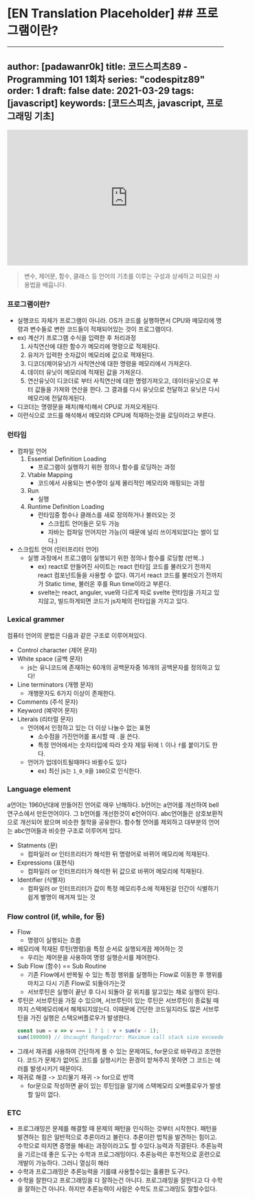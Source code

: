 # [EN Translation Placeholder] ## 프로그램이란?

---
author: [padawanr0k]
title: 코드스피츠89 - Programming 101 1회차
series: "codespitz89"
order: 1
draft: false
date: 2021-03-29
tags: [javascript]
keywords: [코드스피츠, javascript, 프로그래밍 기초]
---

<!-- toc -->

<iframe width="560" height="315" src="https://www.youtube.com/embed/0lAsf19iE2g" title="YouTube video player" frameborder="0" allow="accelerometer; autoplay; clipboard-write; encrypted-media; gyroscope; picture-in-picture" allowfullscreen></iframe>

>  변수, 제어문, 함수, 클래스 등 언어의 기초를 이루는 구성과 상세하고 미묘한 사용법을 배웁니다.


### 프로그램이란?

- 실행코드 자체가 프로그램이 아니라. OS가 코드를 실행하면서 CPU와 메모리에 명령과 변수들로 변한 코드들이 적재되어있는 것이 프로그램이다.
- ex) 계산기 프로그램 수식을 입력한 후 처리과정
	1. 사칙연산에 대한 함수가 메모리에 명령으로 적재된다.
	2. 유저가 입력한 숫자값이 메모리에 값으로 잭재된다.
	3. 디코더(제어유닛)가 사칙연산에 대한 명령을 메모리에서 가져온다.
	4. 데이터 유닛이 메모리에 적재된 값을 가져온다.
	5. 연산유닛이 디코더로 부터 사칙연산에 대한 명령가져오고, 데이터유닛으로 부터 값들을 가져와 연산을 한다. 그 결과를 다시 유닛으로 전달하고 유닛은 다시 메모리에 전달하게된다.
- 디코더는 명령문을 패치(해석)해서 CPU로 가져오게된다.
- 이런식으로 코드를 해석해서 메모리와 CPU에 적재하는것을 로딩이라고 부른다.

### 런타임

- 컴파일 언어
	1. Essential Definition Loading
		- 프로그램이 실행하기 위한 정의나 함수를 로딩하는 과정
	2. Vtable Mapping
		- 코드에서 사용되는 변수명이 실제 물리적인 메모리와 매핑되는 과정
	3. Run
		- 실행
	4. Runtime Definition Loading
		- 런타임중 함수나 클래스를 새로 정의하거나 불러오는 것
			- 스크립트 언어들은 모두 가능
			- 자바는 컴파일 언어지만 가능(이 때문에 널리 쓰이게되었다는 썰이 있다.)
- 스크립트 언어 (인터프리터 언어)
	- 실행 과정에서 프로그램이 실행되기 위한 정의나 함수를 로딩함 (반복..)
		- ex) react로 만들어진 사이트는 react 런타임 코드를 불러오기 전까지 react 컴포넌트들을 사용할 수 없다. 여기서 react 코드를 불러오기 전까지가 Static time, 불러온 후를 Run time이라고 부른다.
		- svelte는 react, anguler, vue와 다르게 따로 svelte 런타임을 가지고 있지않고, 빌드하게되면 코드가 js자체의 런타임을 가지고 있다.



### Lexical grammer

컴퓨터 언어의 문법은 다음과 같은 구조로 이루어져있다.
- Control character (제어 문자)
- White space (공백 문자)
	- js는 유니코드에 존재하는 60개의 공백문자중 16개의 공백문자를 정의하고 있다!
- Line terminators (개행 문자)
	- 개행문자도 6가지 이상이 존재한다.
- Comments (주석 문자)
- Keyword (예약어 문자)
- Literals (리터럴 문자)
	- 언어에서 인정하고 있는 더 이상 나눌수 없는 표현
		- 소수점을 가진언어를 표시할 때 `.`을 쓴다.
		- 특정 언어에서는 숫자타입에 따라 숫자 제일 뒤에 `l` 이나 `f`를 붙이기도 한다.
	- 언어가 업데이트될때마다 바뀔수도 있다
		- ex) 최신 js는 `1_0_0`을 `100`으로 인식한다.

### Language element

a언어는 1960년대에 만들어진 언어로 매우 난해하다. b언어는 a언어를 개선하여 bell연구소에서 만든언어이다. 그 b언어를 개선한것이 **c**언어이다. abc언어들은 상호보환적으로 개선되어 왔으며 비슷한 철학을 공유한다.
함수형 언어를 제외하고 대부분의 언어는 abc언어들과 비슷한 구조로 이루어저 있다.

- Statments (문)
	- 컴파일러 or 인터프리터가 해석한 뒤 명령어로 바뀌어 메모리에 적재된다.
- Expressions (표현식)
	- 컴파일러 or 인터프리터가 해석한 뒤 값으로 바뀌어 메모리에 적재된다.
- Identifier (식별자)
	- 컴파일러 or 인터프리터가 값이 특정 메모리주소에 적재된걸 인간이 식별하기 쉽게 별명이 매겨져 있는 것

### Flow control (if, while, for 등)

- Flow
	- 명령이 실행되는 흐름
- 메모리에 적재된 루틴(명령)을 특정 순서로 실행되게끔 제어하는 것
	- 우리는 제어문을 사용하여 명령 실행순서를 제어한다.
- Sub Flow (함수) == Sub Routine
	- 기존 Flow에서 반복될 수 있는 특정 행위를 실행하는 Flow로 이동한 후 행위를 마치고 다시 기존 Flow로 되돌아가는것
	- 서브루틴은 실행이 끝난 후 다시 되돌아 갈 위치를 알고있는 채로 실행이 된다.
- 루틴은 서브루틴을 가질 수 있으며, 서브루틴이 있는 루틴은 서브루틴이 종료될 때까지 스택메모리에서 해제되지않는다. 이때문에 간단한 코드일지라도 많은 서브루틴을 가진 실행은 스택오버플로우가 발생한다.
	```javascript
	const sum = v => v === 1 ? 1 : v + sum(v - 1);
	sum(100000) // Uncaught RangeError: Maximum call stack size exceeded
	```
- 그래서 재귀를 사용하여 간단하게 풀 수 있는 문제여도, for문으로 바꾸라고 조언한다. 코드가 문제가 없어도 코드를 실행시키는 환경이 받쳐주지 못하면 그 코드는 에러를 발생시키기 때문이다.
- 재귀로 해결 -> 꼬리물기 재귀 -> for으로 번역
	- for문으로 작성하면 끝이 있는 루틴임을 알기에 스택메모리 오버플로우가 발생할 일이 없다.

###  ETC

- 프로그래밍은 문제를 해결할 때 문제의 패턴을 인식하는 것부터 시작한다. 패턴을 발견하는 힘은 일반적으로 추론이라고 불린다. 추론이란 법칙을 발견하는 힘이고. 수학으로 따지면 증명을 해내는 과정이라고도 할 수있다.능력과 직결된다. 추론능력을 기르는데 좋은 도구는 수학과 프로그래밍이다. 추론능력은 후천적으로 훈련으로 개발이 가능하다. 그러니 열심히 해라
- 수학과 프로그래밍은 추론능력을 기를떄 사용할수있는 훌륭한 도구다.
- 수학을 잘한다고 프로그래밍을 다 잘하는건 아니다. 프로그래밍을 잘한다고 다 수학을 잘하는건 아니다. 하지만 추론능력이 사람은 수학도 프로그래밍도 잘할수있다.